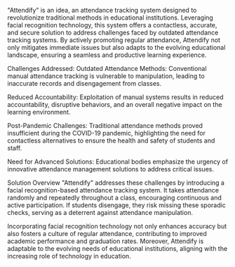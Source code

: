 "Attendify" is an idea, an attendance tracking system designed to revolutionize traditional methods in educational institutions. Leveraging facial recognition technology, this system offers a contactless, accurate, and secure solution to address challenges faced by outdated attendance tracking systems. By actively promoting regular attendance, Attendify not only mitigates immediate issues but also adapts to the evolving educational landscape, ensuring a seamless and productive learning experience.

Challenges Addressed:
Outdated Attendance Methods: Conventional manual attendance tracking is vulnerable to manipulation, leading to inaccurate records and disengagement from classes.

Reduced Accountability: Exploitation of manual systems results in reduced accountability, disruptive behaviors, and an overall negative impact on the learning environment.

Post-Pandemic Challenges: Traditional attendance methods proved insufficient during the COVID-19 pandemic, highlighting the need for contactless alternatives to ensure the health and safety of students and staff.

Need for Advanced Solutions: Educational bodies emphasize the urgency of innovative attendance management solutions to address critical issues.

Solution Overview
"Attendify" addresses these challenges by introducing a facial recognition-based attendance tracking system. It takes attendance randomly and repeatedly throughout a class, encouraging continuous and active participation. If students disengage, they risk missing these sporadic checks, serving as a deterrent against attendance manipulation.

Incorporating facial recognition technology not only enhances accuracy but also fosters a culture of regular attendance, contributing to improved academic performance and graduation rates. Moreover, Attendify is adaptable to the evolving needs of educational institutions, aligning with the increasing role of technology in education.
